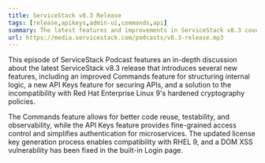 ```yaml
---
title: ServiceStack v8.3 Release
tags: [release,apikeys,admin-ui,commands,api]
summary: The latest features and improvements in ServiceStack v8.3 covering Commands Feature, API Keys, Integrated Admin UIs and more!
url: https://media.servicestack.com/podcasts/v8.3-release.mp3
---
```


This episode of ServiceStack Podcast features an in-depth discussion about the latest ServiceStack 
v8.3 release that introduces several new features, including an improved Commands feature for 
structuring internal logic, a new API Keys feature for securing APIs, and a solution to the 
incompatibility with Red Hat Enterprise Linux 9's hardened cryptography policies. 

The Commands feature allows for better code reuse, testability, and observability, while the 
API Keys feature provides fine-grained access control and simplifies authentication for 
microservices. The updated license key generation process enables compatibility with RHEL 9, 
and a DOM XSS vulnerability has been fixed in the built-in Login page.